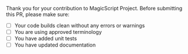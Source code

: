 Thank you for your contribution to MagicScript Project.
Before submitting this PR, please make sure:

- [ ] Your code builds clean without any errors or warnings
- [ ] You are using approved terminology
- [ ] You have added unit tests
- [ ] You have updated documentation
